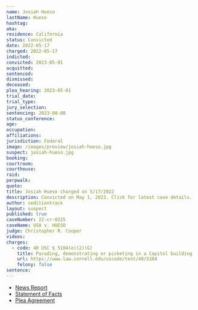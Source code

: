 ```yaml
---
name: Josiah Hueso
lastName: Hueso
hashtag:
aka:
residence: California
status: Convicted
date: 2022-05-17
charged: 2022-05-17
indicted:
convicted: 2023-05-01
acquitted:
sentenced:
dismissed:
deceased:
plea_hearing: 2023-05-01
trial_date:
trial_type:
jury_selection:
sentencing: 2023-08-08
status_conference:
age:
occupation:
affiliations:
jurisdiction: Federal
image: /images/preview/josiah-hueso.jpg
suspect: josiah-hueso.jpg
booking:
courtroom:
courthouse:
raid:
perpwalk:
quote:
title: Josiah Hueso charged on 5/17/2022
description: Convicted on May 1, 2023. Click for latest case details.
author: seditiontrack
layout: suspect
published: true
caseNumber: 22-cr-0225
caseName: USA v. HUESO
judge: Christopher R. Cooper
videos:
charges:
  - code: 40 USC § 5104(e)(2)(G)
    title: Parading, demonstrating or picketing in a Capitol building
    url: https://www.law.cornell.edu/uscode/text/40/5104
    felony: false
sentence:
---
```


- [News Report](https://www.sandiegouniontribune.com/news/courts/story/2022-05-27/hueso-capitol-arrest)
- [Statement of Facts](https://www.justice.gov/usao-dc/case-multi-defendant/file/1509781/download)
- [Plea Agreement](https://storage.courtlistener.com/recap/gov.uscourts.dcd.244718/gov.uscourts.dcd.244718.25.0_6.pdf)
